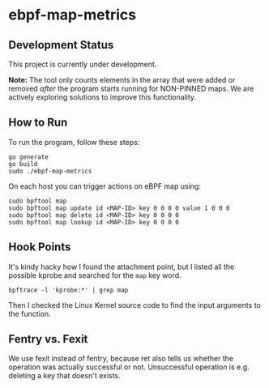 # ebpf-map-metrics

## Development Status

This project is currently under development.

**Note:** The tool only counts elements in the array that were added or removed *after* the program starts running for NON-PINNED maps. We are actively exploring solutions to improve this functionality.

## How to Run

To run the program, follow these steps:

```
go generate
go build
sudo ./ebpf-map-metrics
```

On each host you can trigger actions on eBPF map using:

```
sudo bpftool map
sudo bpftool map update id <MAP-ID> key 0 0 0 0 value 1 0 0 0
sudo bpftool map delete id <MAP-ID> key 0 0 0 0
sudo bpftool map lookup id <MAP-ID> key 0 0 0 0
```

## Hook Points

It's kindy hacky how I found the attachment point, but I listed all the possible kprobe and searched for the `map` key word.

```
bpftrace -l 'kprobe:*' | grep map
```

Then I checked the Linux Kernel source code to find the input arguments to the function.

## Fentry vs. Fexit

We use fexit instead of fentry, because ret also tells us whether the operation was actually successful or not.
Unsuccessful operation is e.g. deleting a key that doesn't exists.
